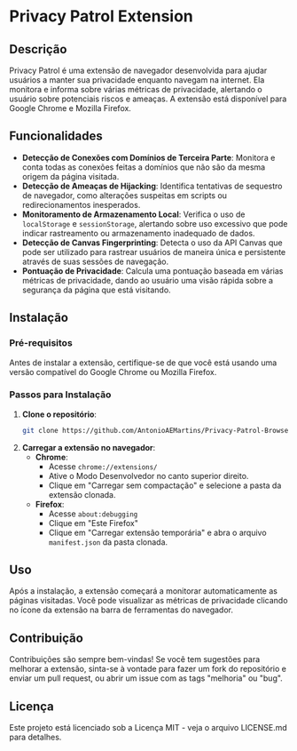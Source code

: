 # Privacy Patrol Extension

## Descrição

Privacy Patrol é uma extensão de navegador desenvolvida para ajudar usuários a manter sua privacidade enquanto navegam na internet. Ela monitora e informa sobre várias métricas de privacidade, alertando o usuário sobre potenciais riscos e ameaças. A extensão está disponível para Google Chrome e Mozilla Firefox.

## Funcionalidades

- **Detecção de Conexões com Domínios de Terceira Parte**: Monitora e conta todas as conexões feitas a domínios que não são da mesma origem da página visitada.
- **Detecção de Ameaças de Hijacking**: Identifica tentativas de sequestro de navegador, como alterações suspeitas em scripts ou redirecionamentos inesperados.
- **Monitoramento de Armazenamento Local**: Verifica o uso de `localStorage` e `sessionStorage`, alertando sobre uso excessivo que pode indicar rastreamento ou armazenamento inadequado de dados.
- **Detecção de Canvas Fingerprinting**: Detecta o uso da API Canvas que pode ser utilizado para rastrear usuários de maneira única e persistente através de suas sessões de navegação.
- **Pontuação de Privacidade**: Calcula uma pontuação baseada em várias métricas de privacidade, dando ao usuário uma visão rápida sobre a segurança da página que está visitando.

## Instalação

### Pré-requisitos

Antes de instalar a extensão, certifique-se de que você está usando uma versão compatível do Google Chrome ou Mozilla Firefox.

### Passos para Instalação

1. **Clone o repositório**:
   ```bash
   git clone https://github.com/AntonioAEMartins/Privacy-Patrol-Browser-Extesion/
   ```
2. **Carregar a extensão no navegador**:
   - **Chrome**:
     - Acesse `chrome://extensions/`
     - Ative o Modo Desenvolvedor no canto superior direito.
     - Clique em "Carregar sem compactação" e selecione a pasta da extensão clonada.
   - **Firefox**:
     - Acesse `about:debugging`
     - Clique em "Este Firefox"
     - Clique em "Carregar extensão temporária" e abra o arquivo `manifest.json` da pasta clonada.

## Uso

Após a instalação, a extensão começará a monitorar automaticamente as páginas visitadas. Você pode visualizar as métricas de privacidade clicando no ícone da extensão na barra de ferramentas do navegador.

## Contribuição

Contribuições são sempre bem-vindas! Se você tem sugestões para melhorar a extensão, sinta-se à vontade para fazer um fork do repositório e enviar um pull request, ou abrir um issue com as tags "melhoria" ou "bug".

## Licença

Este projeto está licenciado sob a Licença MIT - veja o arquivo LICENSE.md para detalhes.
